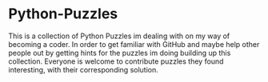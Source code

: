 # Python-Puzzles

This is a collection of Python Puzzles im dealing with on my way of becoming a coder. 
In order to get familiar with GitHub and maybe help other people out by getting hints for the puzzles im doing building up this collection.
Everyone is welcome to contribute puzzles they found interesting, with their corresponding solution.
